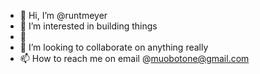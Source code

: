 - 👋 Hi, I’m @runtmeyer
- 👀 I’m interested in building things
- 🌱 
- 💞️ I’m looking to collaborate on anything really
- 📫 How to reach me on email @muobotone@gmail.com

<!---
runtmeyer/runtmeyer is a ✨ special ✨ repository because its `README.md` (this file) appears on your GitHub profile.
You can click the Preview link to take a look at your changes.
--->
